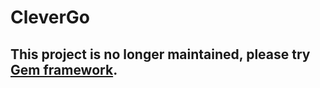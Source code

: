 # CleverGo

## This project is no longer maintained, please try [Gem framework](https://github.com/go-gem/gem).
